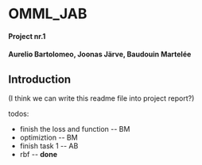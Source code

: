 # OMML_JAB
#### Project nr.1
#### Aurelio Bartolomeo, Joonas Järve, Baudouin Martelée 
## Introduction
(I think we can write this readme file into project report?)

todos:
* finish the loss and function -- BM
* optimiztion -- BM
* finish task 1 -- AB
* rbf -- **done**
